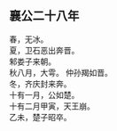## 襄公二十八年
春，无冰。  
夏，卫石恶出奔晋。  
邾娄子来朝。  
秋八月，大雩。 仲孙羯如晋。  
冬，齐庆封来奔。  
十有一月，公如楚。  
十有二月甲寅，天王崩。  
乙未，楚子昭卒。  

